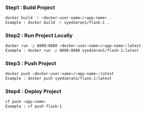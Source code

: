 ### Step1 : Build Project
```bash
docker build -t <docker-user-name>/<app-name> .
Example : docker build -t syedimran1/flask-1 .
```
### Step2 : Run Project Locally
```bash
docker run -p 8080:8080 <docker-user-name>/<app-name>:latest
Example : docker run -p 8080:8080 syedimran1/flask-1:latest
```

### Step3 : Push Project
```bash
docker push <docker-user-name>/<app-name>:latest
Example : docker push syedimran1/flask-1:latest
```

### Step4 : Deploy Project
```bash
cf push <app-name>
Example : cf push flask-1
```


